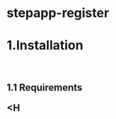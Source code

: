 # stepapp-register

<h1>1.Installation</h1>
<br>
<h2>1.1 Requirements</h2<
```py
pip install -r requirements.txt
```
<br>

<H
